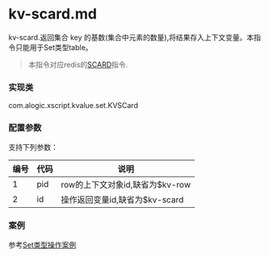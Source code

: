 kv-scard.md
=======

kv-scard.返回集合 key 的基数(集合中元素的数量),将结果存入上下文变量。本指令只能用于Set类型table。

> 本指令对应redis的[SCARD](http://redis.io/commands/scard)指令.

### 实现类

com.alogic.xscript.kvalue.set.KVSCard

### 配置参数

支持下列参数：

| 编号 | 代码 | 说明 |
| ---- | ---- | ---- |
| 1 | pid | row的上下文对象id,缺省为$kv-row |
| 2 | id | 操作返回变量id,缺省为$kv-scard |


### 案例

参考[Set类型操作案例](case.set.md)